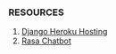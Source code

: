 ### RESOURCES

1. [Django Heroku Hosting](https://simpleisbetterthancomplex.com/tutorial/2016/08/09/how-to-deploy-django-applications-on-heroku.html)
2. [Rasa Chatbot](https://towardsdatascience.com/create-chatbot-using-rasa-part-1-67f68e89ddad)
